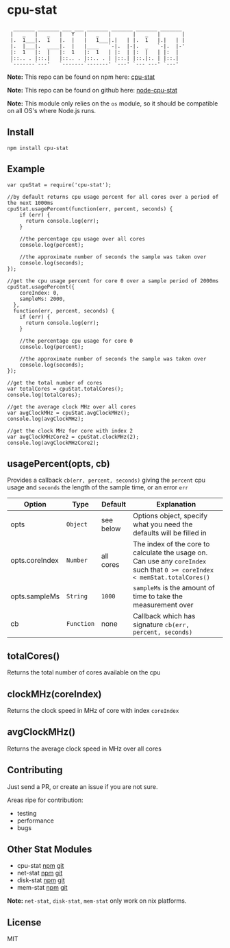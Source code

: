 cpu-stat
========

```
  _______ _______ ___ ___ _______ _______ _______ _______
 |   _   |   _   |   Y   |   _   |       |   _   |       |
 |.  1___|.  1   |.  |   |   1___|.|   | |.  1   |.|   | |
 |.  |___|.  ____|.  |   |____   `-|.  |-|.  _   `-|.  |-'
 |:  1   |:  |   |:  1   |:  1   | |:  | |:  |   | |:  |
 |::.. . |::.|   |::.. . |::.. . | |::.| |::.|:. | |::.|
 `-------`---'   `-------`-------' `---' `--- ---' `---'
```

**Note:** This repo can be found on npm here: [cpu-stat](https://www.npmjs.com/package/cpu-stat)

**Note:** This repo can be found on github here: [node-cpu-stat](https://github.com/jub3i/node-cpu-stat)

**Note:** This module only relies on the `os` module, so it should be compatible on all OS's where Node.js runs.

Install
-------

```
npm install cpu-stat
```

Example
-------

```
var cpuStat = require('cpu-stat');
```

```
//by default returns cpu usage percent for all cores over a period of the next 1000ms
cpuStat.usagePercent(function(err, percent, seconds) {
    if (err) {
      return console.log(err);
    }

    //the percentage cpu usage over all cores
    console.log(percent);

    //the approximate number of seconds the sample was taken over
    console.log(seconds);
});
```

```
//get the cpu usage percent for core 0 over a sample period of 2000ms
cpuStat.usagePercent({
    coreIndex: 0,
    sampleMs: 2000,
  },
  function(err, percent, seconds) {
    if (err) {
      return console.log(err);
    }

    //the percentage cpu usage for core 0
    console.log(percent);

    //the approximate number of seconds the sample was taken over
    console.log(seconds);
});
```

```
//get the total number of cores
var totalCores = cpuStat.totalCores();
console.log(totalCores);
```

```
//get the average clock MHz over all cores
var avgClockMHz = cpuStat.avgClockMHz();
console.log(avgClockMHz);
```

```
//get the clock MHz for core with index 2
var avgClockMHzCore2 = cpuStat.clockMHz(2);
console.log(avgClockMHzCore2);
```

usagePercent(opts, cb)
----------------------

Provides a callback `cb(err, percent, seconds)` giving the `percent` cpu usage and `seconds` the length of the sample time, or an error `err`

Option               | Type         | Default            | Explanation
-------------------- | -------------| ------------------ | ------------
opts                 | `Object`     | see below          | Options object, specify what you need the defaults will be filled in
opts.coreIndex       | `Number`     | all cores          | The index of the core to calculate the usage on. Can use any `coreIndex` such that `0 >= coreIndex < memStat.totalCores()`
opts.sampleMs        | `String`     | `1000`             | `sampleMs` is the amount of time to take the measurement over
cb                   | `Function`   | none               | Callback which has signature `cb(err, percent, seconds)`

totalCores()
------------

Returns the total number of cores available on the cpu

clockMHz(coreIndex)
-------------------

Returns the clock speed in MHz of core with index `coreIndex`

avgClockMHz()
-------------

Returns the average clock speed in MHz over all cores

Contributing
------------

Just send a PR, or create an issue if you are not sure.

Areas ripe for contribution:
- testing
- performance
- bugs

Other Stat Modules
------------------


- cpu-stat [npm](https://www.npmjs.com/package/cpu-stat) [git](https://github.com/jub3i/node-cpu-stat)
- net-stat [npm](https://www.npmjs.com/package/net-stat) [git](https://github.com/jub3i/node-net-stat)
- disk-stat [npm](https://www.npmjs.com/package/disk-stat) [git](https://github.com/jub3i/node-disk-stat)
- mem-stat [npm](https://www.npmjs.com/package/mem-stat) [git](https://github.com/jub3i/node-mem-stat)

**Note:** `net-stat`, `disk-stat`, `mem-stat` only work on nix platforms.

License
-------

MIT

